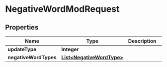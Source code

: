 

# NegativeWordModRequest


## Properties

Name | Type | Description | Notes
------------ | ------------- | ------------- | -------------
**updateType** | **Integer** |  |  [optional]
**negativeWordTypes** | [**List&lt;NegativeWordType&gt;**](NegativeWordType.md) |  |  [optional]



